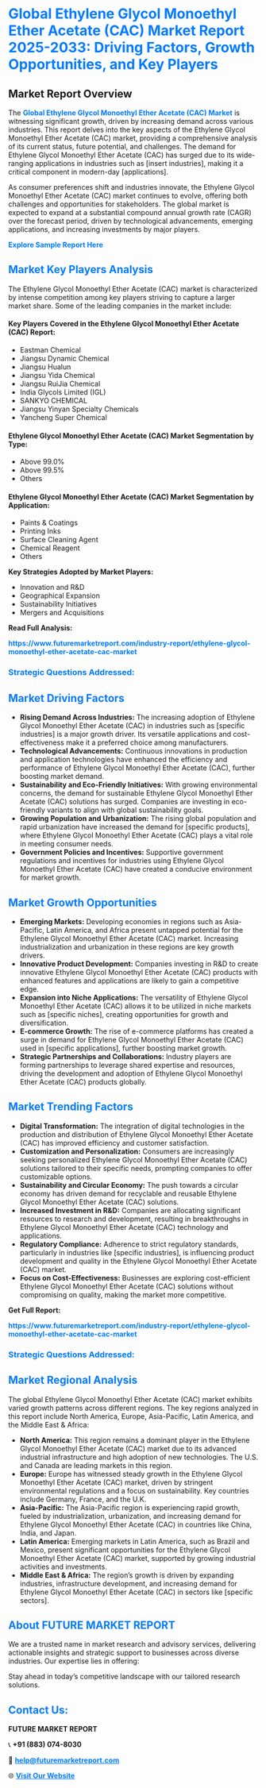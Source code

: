 <h1 style="color: #007BFF;">Global Ethylene Glycol Monoethyl Ether Acetate (CAC) Market Report 2025-2033: Driving Factors, Growth Opportunities, and Key Players</h1>

<section id="overview">
<h2>Market Report Overview</h2>
<p>The <a href="https://www.futuremarketreport.com/industry-report/ethylene-glycol-monoethyl-ether-acetate-cac-market" style="color: #007BFF; text-decoration: none;"><strong>Global Ethylene Glycol Monoethyl Ether Acetate (CAC) Market</strong></a> is witnessing significant growth, driven by increasing demand across various industries. This report delves into the key aspects of the Ethylene Glycol Monoethyl Ether Acetate (CAC) market, providing a comprehensive analysis of its current status, future potential, and challenges. The demand for Ethylene Glycol Monoethyl Ether Acetate (CAC) has surged due to its wide-ranging applications in industries such as [insert industries], making it a critical component in modern-day [applications].</p>
<p>As consumer preferences shift and industries innovate, the Ethylene Glycol Monoethyl Ether Acetate (CAC) market continues to evolve, offering both challenges and opportunities for stakeholders. The global market is expected to expand at a substantial compound annual growth rate (CAGR) over the forecast period, driven by technological advancements, emerging applications, and increasing investments by major players.</p>
</section>

<section id="overview">
<p><a href="https://www.futuremarketreport.com/request-sample/reportId=41726" style="color: #007BFF; text-decoration: none;"><strong>Explore Sample Report Here</strong></a></p>
</section>

<section id="key-players">
<h2 style="color: #007BFF;">Market Key Players Analysis</h2>
<p>The Ethylene Glycol Monoethyl Ether Acetate (CAC) market is characterized by intense competition among key players striving to capture a larger market share. Some of the leading companies in the market include:</p>
<h4>Key Players Covered in the Ethylene Glycol Monoethyl Ether Acetate (CAC) Report:</h4>
<ul><li>Eastman Chemical</li><li>Jiangsu Dynamic Chemical</li><li>Jiangsu Hualun</li><li>Jiangsu Yida Chemical</li><li>Jiangsu RuiJia Chemical</li><li>India Glycols Limited (IGL)</li><li>SANKYO CHEMICAL</li><li>Jiangsu Yinyan Specialty Chemicals</li><li>Yancheng Super Chemical</li></ul>
<h4>Ethylene Glycol Monoethyl Ether Acetate (CAC) Market Segmentation by Type:</h4>
<ul><li>Above 99.0%</li><li>Above 99.5%</li><li>Others</li></ul>

<h4>Ethylene Glycol Monoethyl Ether Acetate (CAC) Market Segmentation by Application:</h4>
<ul><li>Paints &amp; Coatings</li><li>Printing Inks</li><li>Surface Cleaning Agent</li><li>Chemical Reagent</li><li>Others</li></ul>
<p><strong>Key Strategies Adopted by Market Players:</strong></p>
<ul>
<li>Innovation and R&D</li>
<li>Geographical Expansion</li>
<li>Sustainability Initiatives</li>
<li>Mergers and Acquisitions</li>
</ul>
</section>

<section>
<p><strong>Read Full Analysis: </strong></p><a href="https://www.futuremarketreport.com/industry-report/ethylene-glycol-monoethyl-ether-acetate-cac-market" style="color: #007BFF; text-decoration: none;"><strong>https://www.futuremarketreport.com/industry-report/ethylene-glycol-monoethyl-ether-acetate-cac-market</strong></a>
<h3 style="color: #007BFF;">Strategic Questions Addressed:</h3>
</section>

<section id="driving-factors">
<h2 style="color: #007BFF;">Market Driving Factors</h2>
<ul>
<li><strong>Rising Demand Across Industries:</strong> The increasing adoption of Ethylene Glycol Monoethyl Ether Acetate (CAC) in industries such as [specific industries] is a major growth driver. Its versatile applications and cost-effectiveness make it a preferred choice among manufacturers.</li>
<li><strong>Technological Advancements:</strong> Continuous innovations in production and application technologies have enhanced the efficiency and performance of Ethylene Glycol Monoethyl Ether Acetate (CAC), further boosting market demand.</li>
<li><strong>Sustainability and Eco-Friendly Initiatives:</strong> With growing environmental concerns, the demand for sustainable Ethylene Glycol Monoethyl Ether Acetate (CAC) solutions has surged. Companies are investing in eco-friendly variants to align with global sustainability goals.</li>
<li><strong>Growing Population and Urbanization:</strong> The rising global population and rapid urbanization have increased the demand for [specific products], where Ethylene Glycol Monoethyl Ether Acetate (CAC) plays a vital role in meeting consumer needs.</li>
<li><strong>Government Policies and Incentives:</strong> Supportive government regulations and incentives for industries using Ethylene Glycol Monoethyl Ether Acetate (CAC) have created a conducive environment for market growth.</li>
</ul>
</section>

<section id="growth-opportunities">
<h2 style="color: #007BFF;">Market Growth Opportunities</h2>
<ul>
<li><strong>Emerging Markets:</strong> Developing economies in regions such as Asia-Pacific, Latin America, and Africa present untapped potential for the Ethylene Glycol Monoethyl Ether Acetate (CAC) market. Increasing industrialization and urbanization in these regions are key growth drivers.</li>
<li><strong>Innovative Product Development:</strong> Companies investing in R&D to create innovative Ethylene Glycol Monoethyl Ether Acetate (CAC) products with enhanced features and applications are likely to gain a competitive edge.</li>
<li><strong>Expansion into Niche Applications:</strong> The versatility of Ethylene Glycol Monoethyl Ether Acetate (CAC) allows it to be utilized in niche markets such as [specific niches], creating opportunities for growth and diversification.</li>
<li><strong>E-commerce Growth:</strong> The rise of e-commerce platforms has created a surge in demand for Ethylene Glycol Monoethyl Ether Acetate (CAC) used in [specific applications], further boosting market growth.</li>
<li><strong>Strategic Partnerships and Collaborations:</strong> Industry players are forming partnerships to leverage shared expertise and resources, driving the development and adoption of Ethylene Glycol Monoethyl Ether Acetate (CAC) products globally.</li>
</ul>
</section>

<section id="trending-factors">
<h2 style="color: #007BFF;">Market Trending Factors</h2>
<ul>
<li><strong>Digital Transformation:</strong> The integration of digital technologies in the production and distribution of Ethylene Glycol Monoethyl Ether Acetate (CAC) has improved efficiency and customer satisfaction.</li>
<li><strong>Customization and Personalization:</strong> Consumers are increasingly seeking personalized Ethylene Glycol Monoethyl Ether Acetate (CAC) solutions tailored to their specific needs, prompting companies to offer customizable options.</li>
<li><strong>Sustainability and Circular Economy:</strong> The push towards a circular economy has driven demand for recyclable and reusable Ethylene Glycol Monoethyl Ether Acetate (CAC) solutions.</li>
<li><strong>Increased Investment in R&D:</strong> Companies are allocating significant resources to research and development, resulting in breakthroughs in Ethylene Glycol Monoethyl Ether Acetate (CAC) technology and applications.</li>
<li><strong>Regulatory Compliance:</strong> Adherence to strict regulatory standards, particularly in industries like [specific industries], is influencing product development and quality in the Ethylene Glycol Monoethyl Ether Acetate (CAC) market.</li>
<li><strong>Focus on Cost-Effectiveness:</strong> Businesses are exploring cost-efficient Ethylene Glycol Monoethyl Ether Acetate (CAC) solutions without compromising on quality, making the market more competitive.</li>
</ul>
</section>

<section>
<p><strong>Get Full Report: </strong></p><a href="https://www.futuremarketreport.com/industry-report/ethylene-glycol-monoethyl-ether-acetate-cac-market" style="color: #007BFF; text-decoration: none;"><strong>https://www.futuremarketreport.com/industry-report/ethylene-glycol-monoethyl-ether-acetate-cac-market</strong></a>
<h3 style="color: #007BFF;">Strategic Questions Addressed:</h3>
</section>


<section id="regional-analysis">
<h2 style="color: #007BFF;">Market Regional Analysis</h2>
<p>The global Ethylene Glycol Monoethyl Ether Acetate (CAC) market exhibits varied growth patterns across different regions. The key regions analyzed in this report include North America, Europe, Asia-Pacific, Latin America, and the Middle East & Africa:</p>
<ul>
<li><strong>North America:</strong> This region remains a dominant player in the Ethylene Glycol Monoethyl Ether Acetate (CAC) market due to its advanced industrial infrastructure and high adoption of new technologies. The U.S. and Canada are leading markets in this region.</li>
<li><strong>Europe:</strong> Europe has witnessed steady growth in the Ethylene Glycol Monoethyl Ether Acetate (CAC) market, driven by stringent environmental regulations and a focus on sustainability. Key countries include Germany, France, and the U.K.</li>
<li><strong>Asia-Pacific:</strong> The Asia-Pacific region is experiencing rapid growth, fueled by industrialization, urbanization, and increasing demand for Ethylene Glycol Monoethyl Ether Acetate (CAC) in countries like China, India, and Japan.</li>
<li><strong>Latin America:</strong> Emerging markets in Latin America, such as Brazil and Mexico, present significant opportunities for the Ethylene Glycol Monoethyl Ether Acetate (CAC) market, supported by growing industrial activities and investments.</li>
<li><strong>Middle East & Africa:</strong> The region’s growth is driven by expanding industries, infrastructure development, and increasing demand for Ethylene Glycol Monoethyl Ether Acetate (CAC) in sectors like [specific sectors].</li>
</ul>
</section>

<footer>
<h2 style="color: #007BFF;">About FUTURE MARKET REPORT</h2>
<p>We are a trusted name in market research and advisory services, delivering actionable insights and strategic support to businesses across diverse industries. Our expertise lies in offering:</p>

<p>Stay ahead in today’s competitive landscape with our tailored research solutions.</p>

<h2 style="color: #007BFF;">Contact Us:</h2>
<p><strong>FUTURE MARKET REPORT</strong></p>
<p>📞 <strong>+91 (883) 074-8030</strong></p>
<p>📧 <strong><a href="mailto:help@futuremarketreport.com" style="color: #007BFF;">help@futuremarketreport.com</a></strong></p>
<p>🌐 <strong><a href="https://www.futuremarketreport.com/" style="color: #007BFF;">Visit Our Website</a></strong></p>
</footer>